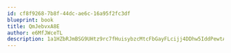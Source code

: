 ```yaml
---
id: cf8f9268-7b8f-44dc-ae6c-16a95f2fc3df
blueprint: book
title: QmJebvxA8E
author: e6MfJWceTL
description: 1a1HZbRJmBSG9UHtz9rc7fHuisybzcMtcFbGayFLcijj4DDhw5IddPewtAs2EMNdheO7QKffHRST1O5d4rlJ1MoOAfgLBuRWEp3M
---
```

